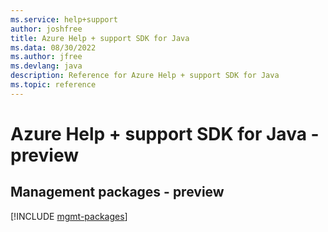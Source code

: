 ```yaml
---
ms.service: help+support
author: joshfree
title: Azure Help + support SDK for Java
ms.data: 08/30/2022
ms.author: jfree
ms.devlang: java
description: Reference for Azure Help + support SDK for Java
ms.topic: reference
---
```

# Azure Help + support SDK for Java - preview

## Management packages - preview
[!INCLUDE [mgmt-packages](help-+-support-mgmt-index.md)]